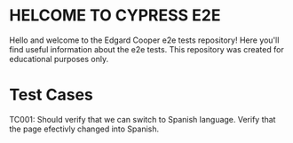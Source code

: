 # HELCOME TO CYPRESS E2E

Hello and welcome to the Edgard Cooper e2e tests repository!
Here you'll find useful information about the e2e tests.
This repository was created for educational purposes only.

# Test Cases

TC001: Should verify that we can switch to Spanish language. Verify that the page efectivly changed into Spanish.
